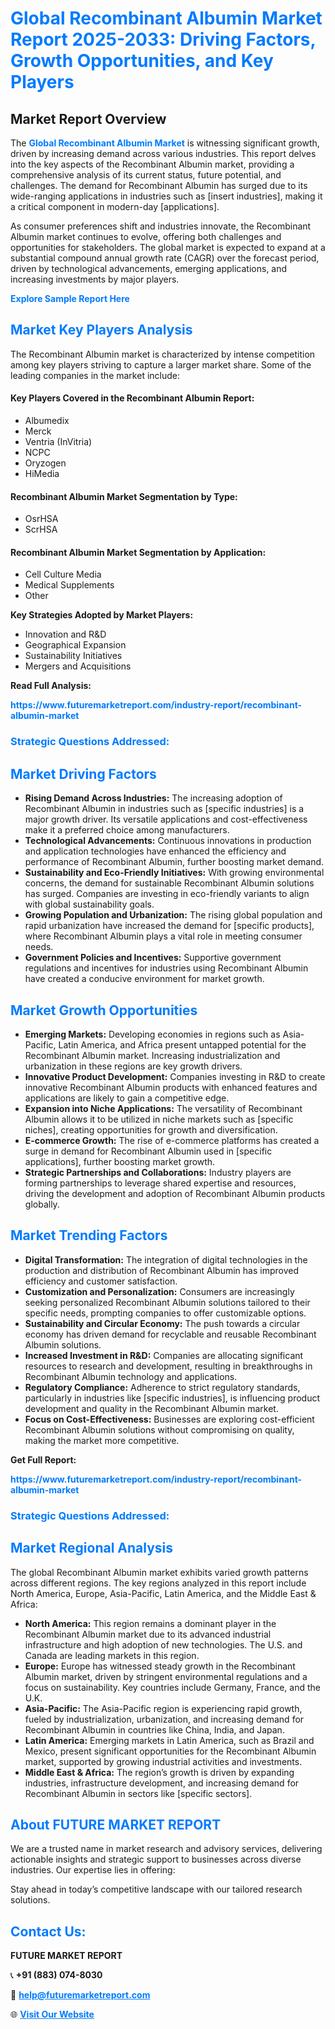 <h1 style="color: #007BFF;">Global Recombinant Albumin Market Report 2025-2033: Driving Factors, Growth Opportunities, and Key Players</h1>

<section id="overview">
<h2>Market Report Overview</h2>
<p>The <a href="https://www.futuremarketreport.com/industry-report/recombinant-albumin-market" style="color: #007BFF; text-decoration: none;"><strong>Global Recombinant Albumin Market</strong></a> is witnessing significant growth, driven by increasing demand across various industries. This report delves into the key aspects of the Recombinant Albumin market, providing a comprehensive analysis of its current status, future potential, and challenges. The demand for Recombinant Albumin has surged due to its wide-ranging applications in industries such as [insert industries], making it a critical component in modern-day [applications].</p>
<p>As consumer preferences shift and industries innovate, the Recombinant Albumin market continues to evolve, offering both challenges and opportunities for stakeholders. The global market is expected to expand at a substantial compound annual growth rate (CAGR) over the forecast period, driven by technological advancements, emerging applications, and increasing investments by major players.</p>
</section>

<section id="overview">
<p><a href="https://www.futuremarketreport.com/request-sample/reportId=41577" style="color: #007BFF; text-decoration: none;"><strong>Explore Sample Report Here</strong></a></p>
</section>

<section id="key-players">
<h2 style="color: #007BFF;">Market Key Players Analysis</h2>
<p>The Recombinant Albumin market is characterized by intense competition among key players striving to capture a larger market share. Some of the leading companies in the market include:</p>
<h4>Key Players Covered in the Recombinant Albumin Report:</h4>
<ul><li>Albumedix</li><li>Merck</li><li>Ventria (InVitria)</li><li>NCPC</li><li>Oryzogen</li><li>HiMedia</li></ul>
<h4>Recombinant Albumin Market Segmentation by Type:</h4>
<ul><li>OsrHSA</li><li>ScrHSA</li></ul>

<h4>Recombinant Albumin Market Segmentation by Application:</h4>
<ul><li>Cell Culture Media</li><li>Medical Supplements</li><li>Other</li></ul>
<p><strong>Key Strategies Adopted by Market Players:</strong></p>
<ul>
<li>Innovation and R&D</li>
<li>Geographical Expansion</li>
<li>Sustainability Initiatives</li>
<li>Mergers and Acquisitions</li>
</ul>
</section>

<section>
<p><strong>Read Full Analysis: </strong></p><a href="https://www.futuremarketreport.com/industry-report/recombinant-albumin-market" style="color: #007BFF; text-decoration: none;"><strong>https://www.futuremarketreport.com/industry-report/recombinant-albumin-market</strong></a>
<h3 style="color: #007BFF;">Strategic Questions Addressed:</h3>
</section>

<section id="driving-factors">
<h2 style="color: #007BFF;">Market Driving Factors</h2>
<ul>
<li><strong>Rising Demand Across Industries:</strong> The increasing adoption of Recombinant Albumin in industries such as [specific industries] is a major growth driver. Its versatile applications and cost-effectiveness make it a preferred choice among manufacturers.</li>
<li><strong>Technological Advancements:</strong> Continuous innovations in production and application technologies have enhanced the efficiency and performance of Recombinant Albumin, further boosting market demand.</li>
<li><strong>Sustainability and Eco-Friendly Initiatives:</strong> With growing environmental concerns, the demand for sustainable Recombinant Albumin solutions has surged. Companies are investing in eco-friendly variants to align with global sustainability goals.</li>
<li><strong>Growing Population and Urbanization:</strong> The rising global population and rapid urbanization have increased the demand for [specific products], where Recombinant Albumin plays a vital role in meeting consumer needs.</li>
<li><strong>Government Policies and Incentives:</strong> Supportive government regulations and incentives for industries using Recombinant Albumin have created a conducive environment for market growth.</li>
</ul>
</section>

<section id="growth-opportunities">
<h2 style="color: #007BFF;">Market Growth Opportunities</h2>
<ul>
<li><strong>Emerging Markets:</strong> Developing economies in regions such as Asia-Pacific, Latin America, and Africa present untapped potential for the Recombinant Albumin market. Increasing industrialization and urbanization in these regions are key growth drivers.</li>
<li><strong>Innovative Product Development:</strong> Companies investing in R&D to create innovative Recombinant Albumin products with enhanced features and applications are likely to gain a competitive edge.</li>
<li><strong>Expansion into Niche Applications:</strong> The versatility of Recombinant Albumin allows it to be utilized in niche markets such as [specific niches], creating opportunities for growth and diversification.</li>
<li><strong>E-commerce Growth:</strong> The rise of e-commerce platforms has created a surge in demand for Recombinant Albumin used in [specific applications], further boosting market growth.</li>
<li><strong>Strategic Partnerships and Collaborations:</strong> Industry players are forming partnerships to leverage shared expertise and resources, driving the development and adoption of Recombinant Albumin products globally.</li>
</ul>
</section>

<section id="trending-factors">
<h2 style="color: #007BFF;">Market Trending Factors</h2>
<ul>
<li><strong>Digital Transformation:</strong> The integration of digital technologies in the production and distribution of Recombinant Albumin has improved efficiency and customer satisfaction.</li>
<li><strong>Customization and Personalization:</strong> Consumers are increasingly seeking personalized Recombinant Albumin solutions tailored to their specific needs, prompting companies to offer customizable options.</li>
<li><strong>Sustainability and Circular Economy:</strong> The push towards a circular economy has driven demand for recyclable and reusable Recombinant Albumin solutions.</li>
<li><strong>Increased Investment in R&D:</strong> Companies are allocating significant resources to research and development, resulting in breakthroughs in Recombinant Albumin technology and applications.</li>
<li><strong>Regulatory Compliance:</strong> Adherence to strict regulatory standards, particularly in industries like [specific industries], is influencing product development and quality in the Recombinant Albumin market.</li>
<li><strong>Focus on Cost-Effectiveness:</strong> Businesses are exploring cost-efficient Recombinant Albumin solutions without compromising on quality, making the market more competitive.</li>
</ul>
</section>

<section>
<p><strong>Get Full Report: </strong></p><a href="https://www.futuremarketreport.com/industry-report/recombinant-albumin-market" style="color: #007BFF; text-decoration: none;"><strong>https://www.futuremarketreport.com/industry-report/recombinant-albumin-market</strong></a>
<h3 style="color: #007BFF;">Strategic Questions Addressed:</h3>
</section>


<section id="regional-analysis">
<h2 style="color: #007BFF;">Market Regional Analysis</h2>
<p>The global Recombinant Albumin market exhibits varied growth patterns across different regions. The key regions analyzed in this report include North America, Europe, Asia-Pacific, Latin America, and the Middle East & Africa:</p>
<ul>
<li><strong>North America:</strong> This region remains a dominant player in the Recombinant Albumin market due to its advanced industrial infrastructure and high adoption of new technologies. The U.S. and Canada are leading markets in this region.</li>
<li><strong>Europe:</strong> Europe has witnessed steady growth in the Recombinant Albumin market, driven by stringent environmental regulations and a focus on sustainability. Key countries include Germany, France, and the U.K.</li>
<li><strong>Asia-Pacific:</strong> The Asia-Pacific region is experiencing rapid growth, fueled by industrialization, urbanization, and increasing demand for Recombinant Albumin in countries like China, India, and Japan.</li>
<li><strong>Latin America:</strong> Emerging markets in Latin America, such as Brazil and Mexico, present significant opportunities for the Recombinant Albumin market, supported by growing industrial activities and investments.</li>
<li><strong>Middle East & Africa:</strong> The region’s growth is driven by expanding industries, infrastructure development, and increasing demand for Recombinant Albumin in sectors like [specific sectors].</li>
</ul>
</section>

<footer>
<h2 style="color: #007BFF;">About FUTURE MARKET REPORT</h2>
<p>We are a trusted name in market research and advisory services, delivering actionable insights and strategic support to businesses across diverse industries. Our expertise lies in offering:</p>

<p>Stay ahead in today’s competitive landscape with our tailored research solutions.</p>

<h2 style="color: #007BFF;">Contact Us:</h2>
<p><strong>FUTURE MARKET REPORT</strong></p>
<p>📞 <strong>+91 (883) 074-8030</strong></p>
<p>📧 <strong><a href="mailto:help@futuremarketreport.com" style="color: #007BFF;">help@futuremarketreport.com</a></strong></p>
<p>🌐 <strong><a href="https://www.futuremarketreport.com/" style="color: #007BFF;">Visit Our Website</a></strong></p>
</footer>